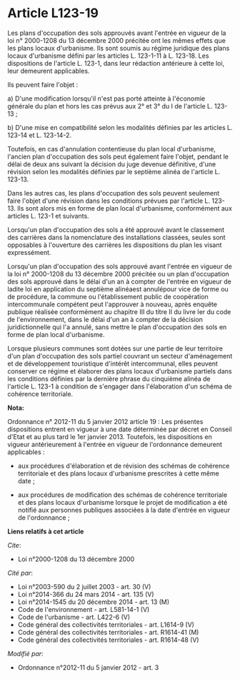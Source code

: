 # Article L123-19

Les plans d'occupation des sols approuvés avant l'entrée en vigueur de la loi n° 2000-1208 du 13 décembre 2000 précitée ont
les mêmes effets que les plans locaux d'urbanisme. Ils sont soumis au régime juridique des plans locaux d'urbanisme défini
par les articles L. 123-1-11 à L. 123-18. Les dispositions de l'article L. 123-1, dans leur rédaction antérieure à cette loi,
leur demeurent applicables. 

Ils peuvent faire l'objet : 

a) D'une modification lorsqu'il n'est pas porté atteinte à l'économie générale du plan et hors les cas prévus aux 2° et 3° du
I de l'article L. 123-13 ; 

b) D'une mise en compatibilité selon les modalités définies par les articles L. 123-14 et L. 123-14-2. 

Toutefois, en cas d'annulation contentieuse du plan local d'urbanisme, l'ancien plan d'occupation des sols peut également
faire l'objet, pendant le délai de deux ans suivant la décision du juge devenue définitive, d'une révision selon les
modalités définies par le septième alinéa de l'article L. 123-13. 

Dans les autres cas, les plans d'occupation des sols peuvent seulement faire l'objet d'une révision dans les conditions
prévues par l'article L. 123-13. Ils sont alors mis en forme de plan local d'urbanisme, conformément aux articles L. 123-1 et
suivants. 

Lorsqu'un plan d'occupation des sols a été approuvé avant le classement des carrières dans la nomenclature des installations
classées, seules sont opposables à l'ouverture des carrières les dispositions du plan les visant expressément. 

Lorsqu'un plan d'occupation des sols approuvé avant l'entrée en vigueur de la loi n° 2000-1208 du 13 décembre 2000 précitée
ou un plan d'occupation des sols approuvé dans le délai d'un an à compter de l'entrée en vigueur de ladite loi en application
du septième alinéaest annulépour vice de forme ou de procédure, la commune ou l'établissement public de coopération
intercommunale compétent peut l'approuver à nouveau, après enquête publique réalisée conformément au chapitre III du titre II
du livre Ier du code de l'environnement, dans le délai d'un an à compter de la décision juridictionnelle qui l'a annulé, sans
mettre le plan d'occupation des sols en forme de plan local d'urbanisme. 

Lorsque plusieurs communes sont dotées sur une partie de leur territoire d'un plan d'occupation des sols partiel couvrant un
secteur d'aménagement et de développement touristique d'intérêt intercommunal, elles peuvent conserver ce régime et élaborer
des plans locaux d'urbanisme partiels dans les conditions définies par la dernière phrase du cinquième alinéa de l'article L.
123-1 à condition de s'engager dans l'élaboration d'un schéma de cohérence territoriale.

**Nota:**

Ordonnance n° 2012-11 du 5 janvier 2012 article 19 : Les présentes dispositions entrent en vigueur à une date déterminée par
décret en Conseil d'Etat et au plus tard le 1er janvier 2013. Toutefois, les dispositions en vigueur antérieurement à
l'entrée en vigueur de l'ordonnance demeurent applicables :

- aux procédures d'élaboration et de révision des schémas de cohérence territoriale et des plans locaux d'urbanisme
prescrites à cette même date ;

- aux procédures de modification des schémas de cohérence territoriale et des plans locaux d'urbanisme lorsque le projet de
modification a été notifié aux personnes publiques associées à la date d'entrée en vigueur de l'ordonnance ;

**Liens relatifs à cet article**

_Cite_:

  - Loi n°2000-1208 du 13 décembre 2000

_Cité par_:

  - Loi n°2003-590 du 2 juillet 2003 - art. 30 (V)
  - Loi n°2014-366 du 24 mars 2014 - art. 135 (V)
  - Loi n°2014-1545 du 20 décembre 2014 - art. 13 (M)
  - Code de l'environnement - art. L581-14-1 (V)
  - Code de l'urbanisme - art. L422-6 (V)
  - Code général des collectivités territoriales - art. L1614-9 (V)
  - Code général des collectivités territoriales - art. R1614-41 (M)
  - Code général des collectivités territoriales - art. R1614-48 (V)

_Modifié par_:

  - Ordonnance n°2012-11 du 5 janvier 2012 - art. 3
